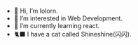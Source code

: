 - 👋 Hi, I’m lolorn.
- 👀 I’m interested in Web Development.
- 🌱 I’m currently learning react.
- 🐈‍⬛ I have a cat called Shineshine(闪闪).
